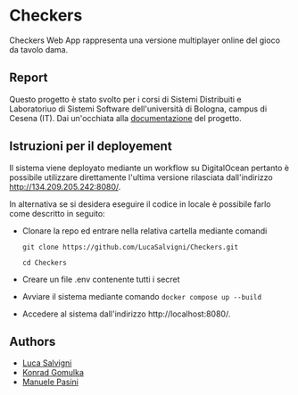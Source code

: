 # Checkers
Checkers Web App rappresenta una versione multiplayer online del gioco da tavolo dama. 

## Report
Questo progetto è stato svolto per i corsi di Sistemi Distribuiti e Laboratoriuo di Sistemi Software dell'università di Bologna, campus di Cesena (IT).
Dai un'occhiata alla [documentazione](https://github.com/LucaSalvigni/Checkers/blob/main/doc/Checkers_final_report.pdf) del progetto.

## Istruzioni per il deployement
Il sistema viene deployato mediante un workflow su DigitalOcean pertanto è possibile utilizzare direttamente l'ultima versione rilasciata dall'indirizzo http://134.209.205.242:8080/.

In alternativa se si desidera eseguire il codice in locale è possibile farlo come descritto in seguito:
- Clonare la repo ed entrare nella relativa cartella mediante comandi

    `git clone https://github.com/LucaSalvigni/Checkers.git`

    `cd Checkers`
- Creare un file .env contenente tutti i secret

- Avviare il sistema mediante comando 
    `docker compose up --build`
- Accedere al sistema dall'indirizzo http://localhost:8080/.

## Authors
* [Luca Salvigni](https://github.com/LucaSalvigni)
* [Konrad Gomulka](https://github.com/mcnuggetboii)
* [Manuele Pasini](https://github.com/ManuelePasini)